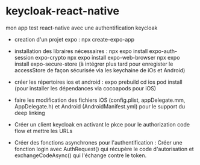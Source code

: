 # keycloak-react-native
mon app test react-native avec une authentification keycloak

- creation d'un projet expo : 
npx create-expo-app

- installation des libraires nécessaires : 
npx expo install expo-auth-session expo-crypto
npx expo install expo-web-browser
npx expo install expo-secure-store (à intégrer plus tard pour enregister le accessStore de façon sécurisée via les keychaine de iOs et Android)

- créer les répertoires ios et android : 
expo prebuild
cd ios
pod install (pour installer les dépendances via cocoapods pour iOS) 

- faire les modification des fichiers iOS (config.plist, appDelegate.mm, AppDelegate.h) et Android (AndroidManifest.yml) pour le support du deep linking

- Créer un client keycloak en activant le pkce pour le authorization code flow et mettre les URLs 

- Créer des fonctions asynchrones pour l'authentification : 
Créer une fonction login avec AuthRequest() qui récupère le code d'autorisation et exchangeCodeAsync() qui l'échange contre le token.
